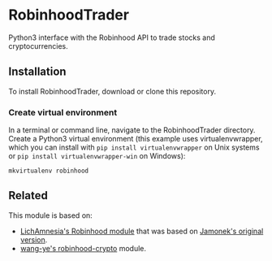 # RobinhoodTrader
Python3 interface with the Robinhood API to trade stocks and cryptocurrencies.

## Installation
To install RobinhoodTrader, download or clone this repository.

### Create virtual environment
In a terminal or command line, navigate to the RobinhoodTrader directory.
Create a Python3 virtual environment (this example uses virtualenvwrapper, 
which you can install with ```pip install virtualenvwrapper``` on Unix systems 
or ```pip install virtualenvwrapper-win``` on Windows):
```
mkvirtualenv robinhood
```

## Related
This module is based on:
* [LichAmnesia's Robinhood module](https://github.com/LichAmnesia/Robinhood) that was based on [Jamonek's original version](https://github.com/Jamonek/Robinhood).
* [wang-ye's robinhood-crypto](https://github.com/wang-ye/robinhood-crypto) module.
